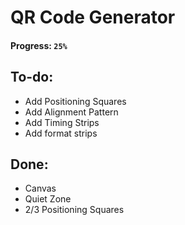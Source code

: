 # QR Code Generator

#### Progress: `25%`


## To-do:

- Add Positioning Squares 
- Add Alignment Pattern
- Add Timing Strips
- Add format strips

## Done:

- Canvas
- Quiet Zone
- 2/3 Positioning Squares

